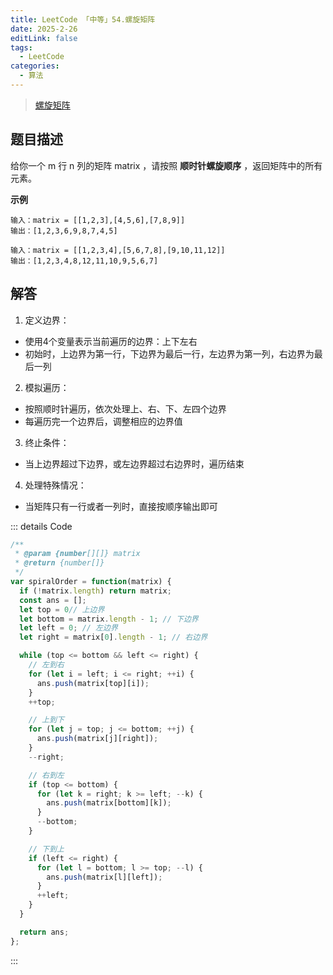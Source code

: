 ```yaml
---
title: LeetCode 「中等」54.螺旋矩阵
date: 2025-2-26
editLink: false
tags:
  - LeetCode
categories:
  - 算法
---
```


> [螺旋矩阵](https://leetcode.cn/problems/spiral-matrix/description/)

## 题目描述

给你一个 m 行 n 列的矩阵 matrix ，请按照 **顺时针螺旋顺序** ，返回矩阵中的所有元素。

**示例**

```
输入：matrix = [[1,2,3],[4,5,6],[7,8,9]]
输出：[1,2,3,6,9,8,7,4,5]

输入：matrix = [[1,2,3,4],[5,6,7,8],[9,10,11,12]]
输出：[1,2,3,4,8,12,11,10,9,5,6,7]
```

## 解答

1. 定义边界：
  - 使用4个变量表示当前遍历的边界：上下左右
  - 初始时，上边界为第一行，下边界为最后一行，左边界为第一列，右边界为最后一列
2. 模拟遍历：
  - 按照顺时针遍历，依次处理上、右、下、左四个边界
  - 每遍历完一个边界后，调整相应的边界值
3. 终止条件：
  - 当上边界超过下边界，或左边界超过右边界时，遍历结束
4. 处理特殊情况：
  - 当矩阵只有一行或者一列时，直接按顺序输出即可

::: details Code
```js
/**
 * @param {number[][]} matrix
 * @return {number[]}
 */
var spiralOrder = function(matrix) {
  if (!matrix.length) return matrix;
  const ans = [];
  let top = 0// 上边界
  let bottom = matrix.length - 1; // 下边界
  let left = 0; // 左边界
  let right = matrix[0].length - 1; // 右边界

  while (top <= bottom && left <= right) {
    // 左到右
    for (let i = left; i <= right; ++i) {
      ans.push(matrix[top][i]);
    }
    ++top;

    // 上到下
    for (let j = top; j <= bottom; ++j) {
      ans.push(matrix[j][right]);
    }
    --right;

    // 右到左
    if (top <= bottom) {
      for (let k = right; k >= left; --k) {
        ans.push(matrix[bottom][k]);
      }
      --bottom;
    }

    // 下到上
    if (left <= right) {
      for (let l = bottom; l >= top; --l) {
        ans.push(matrix[l][left]);
      }
      ++left;
    }
  }

  return ans;
};
```
:::
